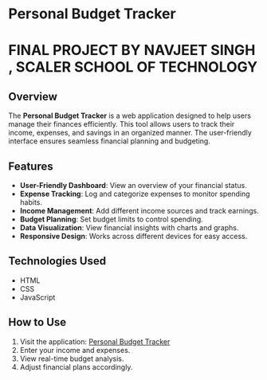 # Personal Budget Tracker
# FINAL PROJECT BY NAVJEET SINGH , SCALER SCHOOL OF TECHNOLOGY
## Overview
The **Personal Budget Tracker** is a web application designed to help users manage their finances efficiently. This tool allows users to track their income, expenses, and savings in an organized manner. The user-friendly interface ensures seamless financial planning and budgeting.

## Features
- **User-Friendly Dashboard**: View an overview of your financial status.
- **Expense Tracking**: Log and categorize expenses to monitor spending habits.
- **Income Management**: Add different income sources and track earnings.
- **Budget Planning**: Set budget limits to control spending.
- **Data Visualization**: View financial insights with charts and graphs.
- **Responsive Design**: Works across different devices for easy access.

## Technologies Used
- HTML
- CSS
- JavaScript

## How to Use
1. Visit the application: [Personal Budget Tracker](https://madarauchiha-tech.github.io/FinalProject/)
2. Enter your income and expenses.
3. View real-time budget analysis.
4. Adjust financial plans accordingly.
